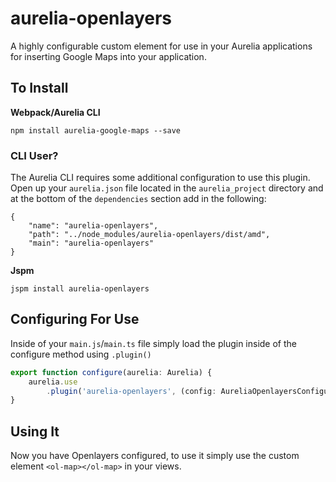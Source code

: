 # aurelia-openlayers

A highly configurable custom element for use in your Aurelia applications for
inserting Google Maps into your application.

## To Install

**Webpack/Aurelia CLI**

``` shell
npm install aurelia-google-maps --save
```

### CLI User?
The Aurelia CLI requires some additional configuration to use this plugin. Open up your `aurelia.json` file located in the `aurelia_project` directory and at the bottom of the `dependencies` section add in the following:

```
{
    "name": "aurelia-openlayers",
    "path": "../node_modules/aurelia-openlayers/dist/amd",
    "main": "aurelia-openlayers"
}
```

**Jspm**

``` shell
jspm install aurelia-openlayers
```

## Configuring For Use

Inside of your `main.js`/`main.ts` file simply load the plugin inside of
the configure method using `.plugin()`

``` typescript
export function configure(aurelia: Aurelia) {
    aurelia.use
        .plugin('aurelia-openlayers', (config: AureliaOpenlayersConfiguration) => {});
}
```

## Using It

Now you have Openlayers configured, to use it simply use the custom
element `<ol-map></ol-map>` in your views.

